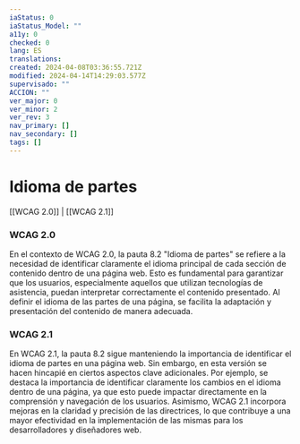 ```yaml
---
iaStatus: 0
iaStatus_Model: ""
a11y: 0
checked: 0
lang: ES
translations: 
created: 2024-04-08T03:36:55.721Z
modified: 2024-04-14T14:29:03.577Z
supervisado: ""
ACCION: ""
ver_major: 0
ver_minor: 2
ver_rev: 3
nav_primary: []
nav_secondary: []
tags: []
---
```

# Idioma de partes

[[WCAG 2.0]] | [[WCAG 2.1]]

### WCAG 2.0
En el contexto de WCAG 2.0, la pauta 8.2 "Idioma de partes" se refiere a la necesidad de identificar claramente el idioma principal de cada sección de contenido dentro de una página web. Esto es fundamental para garantizar que los usuarios, especialmente aquellos que utilizan tecnologías de asistencia, puedan interpretar correctamente el contenido presentado. Al definir el idioma de las partes de una página, se facilita la adaptación y presentación del contenido de manera adecuada.

### WCAG 2.1
En WCAG 2.1, la pauta 8.2 sigue manteniendo la importancia de identificar el idioma de partes en una página web. Sin embargo, en esta versión se hacen hincapié en ciertos aspectos clave adicionales. Por ejemplo, se destaca la importancia de identificar claramente los cambios en el idioma dentro de una página, ya que esto puede impactar directamente en la comprensión y navegación de los usuarios. Asimismo, WCAG 2.1 incorpora mejoras en la claridad y precisión de las directrices, lo que contribuye a una mayor efectividad en la implementación de las mismas para los desarrolladores y diseñadores web.
